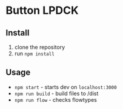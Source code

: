 # Button LPDCK

## Install

1. clone the repository
2. run `npm install`

## Usage

- `npm start` - starts dev on `localhost:3000`
- `npm run build` - build files to /dist
- `npm run flow` - checks flowtypes

